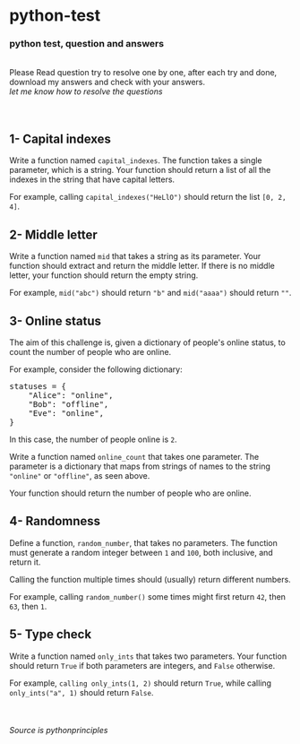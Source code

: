 <h1>python-test</h1>
<h3>python test, question and answers</h3>
</br>Please Read question try to resolve one by one, after each try and done, download my answers and check with your answers.
</br><i>let me know how to resolve the questions</i>
</br>
</br>
</br>
<h2>1- Capital indexes</h2>
Write a function named <code>capital_indexes</code>. The function takes a single parameter, which is a string. Your function should return a list of all the indexes in the string that have capital letters.

For example, calling <code>capital_indexes("HeLlO")</code> should return the list <code>[0, 2, 4]</code>.


<h2>2- Middle letter</h2>
Write a function named <code>mid</code> that takes a string as its parameter. Your function should extract and return the middle letter. If there is no middle letter, your function should return the empty string.

For example, <code>mid("abc")</code> should return <code>"b"</code> and <code>mid("aaaa")</code> should return <code>""</code>.

<h2>3- Online status</h2>
The aim of this challenge is, given a dictionary of people's online status, to count the number of people who are online.

For example, consider the following dictionary:
<pre>
statuses = {
    "Alice": "online",
    "Bob": "offline",
    "Eve": "online",
}
</pre>
In this case, the number of people online is <code>2</code>.

Write a function named <code>online_count</code> that takes one parameter. The parameter is a dictionary that maps from strings of names to the string <code>"online"</code> or <code>"offline"</code>, as seen above.

Your function should return the number of people who are online.

<h2>4- Randomness</h2>

Define a function, <code>random_number</code>, that takes no parameters. The function must generate a random integer between <code>1</code> and <code>100</code>, both inclusive, and return it.

Calling the function multiple times should (usually) return different numbers.

For example, calling <code>random_number()</code> some times might first return <code>42</code>, then <code>63</code>, then <code>1</code>.


<h2>5- Type check</h2>
Write a function named <code>only_ints</code> that takes two parameters. Your function should return <code>True</code> if both parameters are integers, and <code>False</code> otherwise.

For example, <code>calling only_ints(1, 2)</code> should return <code>True</code>, while calling <code>only_ints("a", 1)</code> should return <code>False</code>.





<br><h6>Source is pythonprinciples</h6></br>
